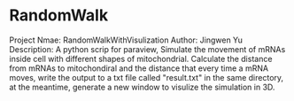 # RandomWalk
Project Nmae: RandomWalkWithVisulization
Author: Jingwen Yu
Description:
A python scrip for paraview, Simulate the movement of mRNAs inside cell with different shapes of mitochondrial. Calculate the distance from mRNAs to mitochondiral and the distance that every time a mRNA moves, write the output to a txt file called "result.txt" in the same directory, at the meantime, generate a new window to visulize the simulation in 3D.
